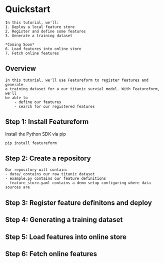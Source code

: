 # Quickstart

    In this tutorial, we'll:
    1. Deploy a local feature store
    2. Register and define some features
    3. Generate a training dataset

    *Coming Soon*
    6. Load features into online store
    7. Fetch online features

## Overview
    In this tutorial, we'll use Featureform to register features and generate
    a training dataset for a our titanic survial model. With Featureform, we'll 
    be able to 
        - define our features 
        - search for our registered features

## Step 1: Install Featureform
Install the Python SDK via pip

```
pip install featureform
```

## Step 2: Create a repository
    Our repository will contain: 
    - data/ contains our raw titanic dataset
    - example.py contains our feature definitions
    - feature_store.yaml contains a demo setup configuring where data sources are

## Step 3: Register feature definitons and deploy


## Step 4: Generating a training dataset

## Step 5: Load features into online store
## Step 6: Fetch online features